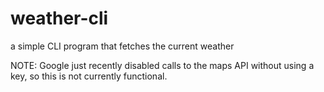 # weather-cli
a simple CLI program that fetches the current weather 

NOTE: Google just recently disabled calls to the maps API without using a key, so this is not currently functional. 
